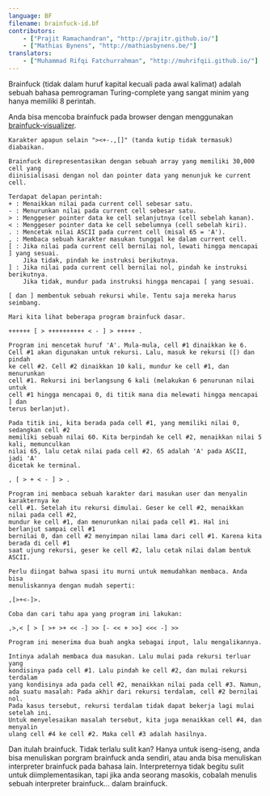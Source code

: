 ```yaml
---
language: BF
filename: brainfuck-id.bf
contributors:
    - ["Prajit Ramachandran", "http://prajitr.github.io/"]
    - ["Mathias Bynens", "http://mathiasbynens.be/"]
translators:
    - ["Muhammad Rifqi Fatchurrahman", "http://muhrifqii.github.io/"]
---
```


Brainfuck (tidak dalam huruf kapital kecuali pada awal kalimat) adalah sebuah
bahasa pemrograman Turing-complete yang sangat minim yang hanya memiliki 8 perintah.

Anda bisa mencoba brainfuck pada browser dengan menggunakan [brainfuck-visualizer](http://fatiherikli.github.io/brainfuck-visualizer/).

```bf
Karakter apapun selain "><+-.,[]" (tanda kutip tidak termasuk) diabaikan.

Brainfuck direpresentasikan dengan sebuah array yang memiliki 30,000 cell yang
diinisialisasi dengan nol dan pointer data yang menunjuk ke current cell.

Terdapat delapan perintah:
+ : Menaikkan nilai pada current cell sebesar satu.
- : Menurunkan nilai pada current cell sebesar satu.
> : Menggeser pointer data ke cell selanjutnya (cell sebelah kanan).
< : Menggeser pointer data ke cell sebelumnya (cell sebelah kiri).
. : Mencetak nilai ASCII pada current cell (misal 65 = 'A').
, : Membaca sebuah karakter masukan tunggal ke dalam current cell.
[ : Jika nilai pada current cell bernilai nol, lewati hingga mencapai ] yang sesuai.
    Jika tidak, pindah ke instruksi berikutnya.
] : Jika nilai pada current cell bernilai nol, pindah ke instruksi berikutnya.
    Jika tidak, mundur pada instruksi hingga mencapai [ yang sesuai.

[ dan ] membentuk sebuah rekursi while. Tentu saja mereka harus seimbang.

Mari kita lihat beberapa program brainfuck dasar.

++++++ [ > ++++++++++ < - ] > +++++ .

Program ini mencetak huruf 'A'. Mula-mula, cell #1 dinaikkan ke 6.
Cell #1 akan digunakan untuk rekursi. Lalu, masuk ke rekursi ([) dan pindah
ke cell #2. Cell #2 dinaikkan 10 kali, mundur ke cell #1, dan menurunkan
cell #1. Rekursi ini berlangsung 6 kali (melakukan 6 penurunan nilai untuk 
cell #1 hingga mencapai 0, di titik mana dia melewati hingga mencapai ] dan
terus berlanjut).

Pada titik ini, kita berada pada cell #1, yang memiliki nilai 0, sedangkan cell #2
memiliki sebuah nilai 60. Kita berpindah ke cell #2, menaikkan nilai 5 kali, memunculkan 
nilai 65, lalu cetak nilai pada cell #2. 65 adalah 'A' pada ASCII, jadi 'A' 
dicetak ke terminal.

, [ > + < - ] > .

Program ini membaca sebuah karakter dari masukan user dan menyalin karakternya ke
cell #1. Setelah itu rekursi dimulai. Geser ke cell #2, menaikkan nilai pada cell #2,
mundur ke cell #1, dan menurunkan nilai pada cell #1. Hal ini berlanjut sampai cell #1
bernilai 0, dan cell #2 menyimpan nilai lama dari cell #1. Karena kita berada di cell #1
saat ujung rekursi, geser ke cell #2, lalu cetak nilai dalam bentuk ASCII.

Perlu diingat bahwa spasi itu murni untuk memudahkan membaca. Anda bisa 
menuliskannya dengan mudah seperti:

,[>+<-]>.

Coba dan cari tahu apa yang program ini lakukan:

,>,< [ > [ >+ >+ << -] >> [- << + >>] <<< -] >>

Program ini menerima dua buah angka sebagai input, lalu mengalikannya.

Intinya adalah membaca dua masukan. Lalu mulai pada rekursi terluar yang
kondisinya pada cell #1. Lalu pindah ke cell #2, dan mulai rekursi terdalam
yang kondisinya ada pada cell #2, menaikkan nilai pada cell #3. Namun,
ada suatu masalah: Pada akhir dari rekursi terdalam, cell #2 bernilai nol.
Pada kasus tersebut, rekursi terdalam tidak dapat bekerja lagi mulai setelah ini.
Untuk menyelesaikan masalah tersebut, kita juga menaikkan cell #4, dan menyalin
ulang cell #4 ke cell #2. Maka cell #3 adalah hasilnya.
```

Dan itulah brainfuck. Tidak terlalu sulit kan? Hanya untuk iseng-iseng, anda 
bisa menuliskan porgram brainfuck anda sendiri, atau anda bisa menuliskan interpreter 
brainfuck pada bahasa lain. Interpreternya tidak begitu sulit untuk diimplementasikan, 
tapi jika anda seorang masokis, cobalah menulis sebuah interpreter brainfuck... dalam 
brainfuck.

